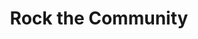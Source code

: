 ---
pid: ch1044
title: Rock the Community
location_transcription: Ritt Sq + Wash Sq + Fr. Sq + Logan Sq.
coordinates: "[-75.171918432449, 39.949161223457]"
zipcode: '19103'
gen_neighborhood: Center City
neighborhood: Rittenhouse Square,Avenue of The Arts,Logan Square,Fitler Square
outside_phl: 
age: '77'
age_range: 70+
instagram: 
image_file_name: ch_1044.jpg
proposal_transcription: Circle of rocking chairs for parents and grandparents and
  friends to sit and rock the little ones and must other people who //rock//
topic: Family
topic_summary: '0'
type: Interactive
keywords_other: parks, rittenhouse square, washington square, franklin square, logan
  square
credit: 
image_labels: 
twitter: 
facebook: 
permalink: "/monuments/ch1044/"
layout: item-page
---